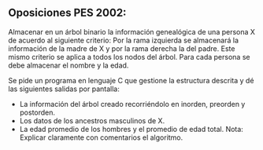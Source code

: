 Oposiciones PES 2002: 
---------------------
Almacenar en un árbol binario la información genealógica de una persona X de acuerdo al siguiente criterio:
Por la rama izquierda se almacenará la información de la madre de X y por la rama derecha la del padre. Este mismo criterio se aplica a todos los nodos del árbol.
Para cada persona se debe almacenar el nombre y la edad.

Se pide un programa en lenguaje C que gestione la estructura descrita y dé las siguientes salidas por pantalla:
 - La información del árbol creado recorriéndolo en inorden, preorden y postorden.
 - Los datos de los ancestros masculinos de X.
 - La edad promedio de los hombres y el promedio de edad total.
Nota: Explicar claramente con comentarios el algoritmo.